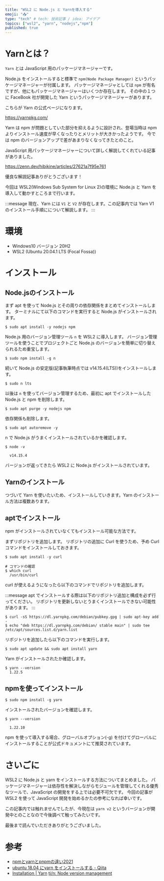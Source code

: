 ```yaml
---
title: "WSL2 に Node.js と Yarnを導入する"
emoji: "📥"
type: "tech" # tech: 技術記事 / idea: アイデア
topics: ["wsl2", "yarn", "nodejs","npm"]
published: true
---
```


# Yarnとは？

`Yarn` とは JavaScript 用のパッケージマネージャーです。

Node.js をインストールすると標準で `npm(Node Package Manager)` というパッケージマネージャーが付属します。
パッケージマネージャとしては `npm` が有名ですが、他にもパッケージマネージャーはいくつか存在します。
その中の１つに FaceBook 社が開発した Yarn というパッケージマネージャーがあります。

こちらが Yarn の公式ページになります。

https://yarnpkg.com/

Yarn は npm が問題としていた部分を抑えるように設計され、登場当時は npm よりインストール速度が早くなったりとメリットが大きかったようです。
今では npm のバージョンアップで差があまりなくなってきたとのこと。

JavaScript 用パッケージマネージャーについて詳しく解説してくれている記事がありました。

https://zenn.dev/hibikine/articles/27621a7f95e761

優良な解説記事ありがとうございます！

今回は WSL2(Windows Sub System for Linux 2)の環境に Node.js と Yarn を導入して動かすところまで行います。

:::message
現在、Yarn には `V1` と `V2` が存在します。この記事内では Yarn V1 のインストール手順にについて解説します。
:::

# 環境

- Windows10 バージョン 20H2
- WSL2 (Ubuntu 20.04.1 LTS (Focal Fossa))

# インストール
## Node.jsのインストール

まず apt を使って Node.js とその周りの依存関係をまとめてインストールします。
ターミナルにて以下のコマンドを実行すると Node.js がインストールされます。

```shell
$ sudo apt install -y nodejs npm
```

Node.js 用のバージョン管理ツール `n` を WSL2 に導入します。
バージョン管理ツールを使うことでプロジェクトごと Node.js のバージョンを簡単に切り替えられるため重宝します。

```shell
$ sudo npm install -g n
```

続いて Node.js の安定版(記事執筆時点では v14.15.4(LTS))をインストールします。

```shell
$ sudo n lts
```

以後は `n` を使ってバージョン管理するため、最初に apt でインストールした Node.js と npm を削除します。

```shell
$ sudo apt purge -y nodejs npm
```

依存関係も削除します。

```shell
$ sudo apt autoremove -y
```

n で Node.js がうまくインストールされているかを確認します。

```shell
$ node -v

  v14.15.4
```
バージョンが返ってきたら WSL2 に Node.js がインストールされています。

## Yarnのインストール

つづいて Yarn を使いたいため、インストールしていきます。Yarn のインストール方法は複数あります。

## aptでインストール

npm がインストールされていなくてもインストール可能な方法です。


まずリポジトリを追加します。
リポジトリの追加に Curl を使うため、予め Curl コマンドをインストールしておきます。

```shell
$ sudo apt install -y curl

# コマンドの確認
$ which curl
  /usr/bin/curl
```

curl が使えるようになったら以下のコマンドでリポジトリを追加します。

:::message
apt でインストールする際は以下のリポジトリ追加と構成を必ず行ってください。
リポジトリを更新しないとうまくインストールできない可能性があります。
:::

```shell
$ curl -sS https://dl.yarnpkg.com/debian/pubkey.gpg | sudo apt-key add -
$ echo "deb https://dl.yarnpkg.com/debian/ stable main" | sudo tee /etc/apt/sources.list.d/yarn.list
```

リポジトリを追加したら以下のコマンドを実行します。

```shell
$ sudo apt update && sudo apt install yarn
```

Yarn がインストールされたか確認します。

```shell
$ yarn --version
  1.22.5
```

## npmを使ってインストール

```shell
$ sudo npm install -g yarn
```

インストールされたバージョンを確認します。

```shell
$ yarn --version

  1.22.10
```
npm を使って導入する場合、グローバルオプション(-g) を付けてグローバルにインストールすることが公式ドキュメントにて推奨されています。

# さいごに

WSL2 に Node.js と yarn をインストールする方法についてまとめました。
パッケージマネージャーは依存性を解決しながらモジュールを管理してくれる優秀なツールで、JavaScript の開発をする上では必要不可欠です。
今回の記事が WSL2 を使って JavaScript 開発を始めるかたの参考になれば幸いです。

この記事内では触れませんでしたが、今現在は `yarn v2` というバージョンが開発中とのことなので今後調べて触ってみたいです。

最後まで読んでいただきありがとうございました。

# 参考

- [npmとyarnとpnpmの違い2021](https://zenn.dev/hibikine/articles/27621a7f95e761)
- [ubuntu 18.04 にyarn をインストールする - Qiita](https://qiita.com/crash-boy/items/5c9b7341e95b142e0d56)
- [Installation | Yarn](https://classic.yarnpkg.com/en/docs/install/#debian-stable)
[tj/n: Node version management](https://github.com/tj/n)

